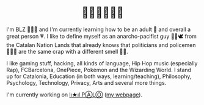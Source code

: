 <h1 align="center">👋🏼👋🏼👋🏼</h1>

I'm BLZ 👨🏻‍🏫 and I'm currently learning how to be an adult 🌱 and overall a great person 💗. I like to define myself as an anarcho-pacifist guy ✊🏽🕊️ from the Catalan Nation Lands that already knows that politicians and policemen 👮🏻‍♂️ are the same crap with a different smell 💩💩.

I like gaming stuff, hacking, all kinds of language, Hip Hop music (especially Rap), FCBarcelona, OnePiece, Pokémon and the Wizarding World. I stand up for Catalonia, Education (in both ways, learning/teaching), Philosophy, Psychology, Technology, Privacy, Arts and several more things.

I'm currently working on [lı★ıl PⒶLⓄ](https://github.com/mantekillah/palo) ([my webpage](https://mantekillah.github.io/palo)).
